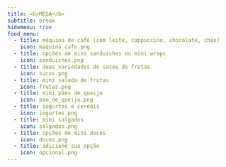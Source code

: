 ```yaml
---
title: <b>MEGA</b>
subtitle: break
hidemenu: true
food_menu:
  - title: máquina de café (com leite, cappuccino, chocolate, chás)
    icon: maquina_cafe.png
  - title: opções de mini sanduiches ou mini wraps
    icon: sanduiches.png
  - title: duas variedades de sucos de frutas
    icon: sucos.png
  - title: mini salada de frutas
    icon: frutas.png
  - title: mini pães de queijo
    icon: pao_de_queijo.png
  - title: iogurtes e cereais
    icon: iogurtes.png
  - title: mini salgados
    icon: salgados.png
  - title: opções de mini doces
    icon: doces.png
  - title: adicione sua opção
    icon: opcional.png
---
```

